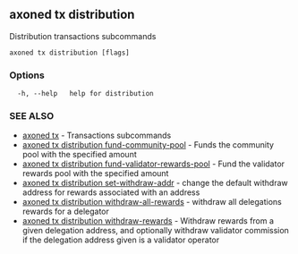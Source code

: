 ## axoned tx distribution

Distribution transactions subcommands

```
axoned tx distribution [flags]
```

### Options

```
  -h, --help   help for distribution
```

### SEE ALSO

* [axoned tx](axoned_tx.md)	 - Transactions subcommands
* [axoned tx distribution fund-community-pool](axoned_tx_distribution_fund-community-pool.md)	 - Funds the community pool with the specified amount
* [axoned tx distribution fund-validator-rewards-pool](axoned_tx_distribution_fund-validator-rewards-pool.md)	 - Fund the validator rewards pool with the specified amount
* [axoned tx distribution set-withdraw-addr](axoned_tx_distribution_set-withdraw-addr.md)	 - change the default withdraw address for rewards associated with an address
* [axoned tx distribution withdraw-all-rewards](axoned_tx_distribution_withdraw-all-rewards.md)	 - withdraw all delegations rewards for a delegator
* [axoned tx distribution withdraw-rewards](axoned_tx_distribution_withdraw-rewards.md)	 - Withdraw rewards from a given delegation address, and optionally withdraw validator commission if the delegation address given is a validator operator
